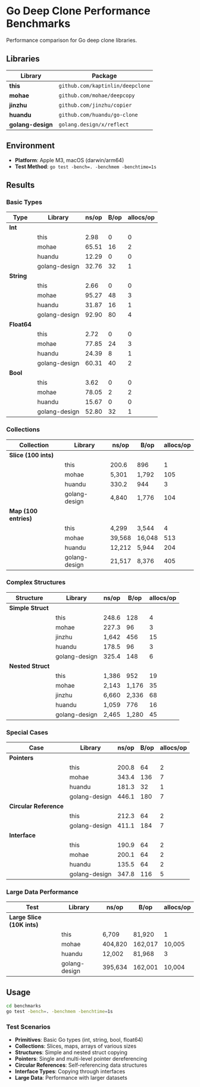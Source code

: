 # Go Deep Clone Performance Benchmarks

Performance comparison for Go deep clone libraries.

## Libraries

| Library | Package |
|---------|---------|
| **this** | `github.com/kaptinlin/deepclone` |
| **mohae** | `github.com/mohae/deepcopy` |
| **jinzhu** | `github.com/jinzhu/copier` |
| **huandu** | `github.com/huandu/go-clone` |
| **golang-design** | `golang.design/x/reflect` |

## Environment

- **Platform**: Apple M3, macOS (darwin/arm64)
- **Test Method**: `go test -bench=. -benchmem -benchtime=1s`

## Results

### Basic Types

| Type | Library | ns/op | B/op | allocs/op |
|------|---------|-------|------|-----------|
| **Int** | | | | |
| | this | 2.98 | 0 | 0 |
| | mohae | 65.51 | 16 | 2 |
| | huandu | 12.29 | 0 | 0 |
| | golang-design | 32.76 | 32 | 1 |
| **String** | | | | |
| | this | 2.66 | 0 | 0 |
| | mohae | 95.27 | 48 | 3 |
| | huandu | 31.87 | 16 | 1 |
| | golang-design | 92.90 | 80 | 4 |
| **Float64** | | | | |
| | this | 2.72 | 0 | 0 |
| | mohae | 77.85 | 24 | 3 |
| | huandu | 24.39 | 8 | 1 |
| | golang-design | 60.31 | 40 | 2 |
| **Bool** | | | | |
| | this | 3.62 | 0 | 0 |
| | mohae | 78.05 | 2 | 2 |
| | huandu | 15.67 | 0 | 0 |
| | golang-design | 52.80 | 32 | 1 |

### Collections

| Collection | Library | ns/op | B/op | allocs/op |
|------------|---------|-------|------|-----------|
| **Slice (100 ints)** | | | | |
| | this | 200.6 | 896 | 1 |
| | mohae | 5,301 | 1,792 | 105 |
| | huandu | 330.2 | 944 | 3 |
| | golang-design | 4,840 | 1,776 | 104 |
| **Map (100 entries)** | | | | |
| | this | 4,299 | 3,544 | 4 |
| | mohae | 39,568 | 16,048 | 513 |
| | huandu | 12,212 | 5,944 | 204 |
| | golang-design | 21,517 | 8,376 | 405 |

### Complex Structures

| Structure | Library | ns/op | B/op | allocs/op |
|-----------|---------|-------|------|-----------|
| **Simple Struct** | | | | |
| | this | 248.6 | 128 | 4 |
| | mohae | 227.3 | 96 | 3 |
| | jinzhu | 1,642 | 456 | 15 |
| | huandu | 178.5 | 96 | 3 |
| | golang-design | 325.4 | 148 | 6 |
| **Nested Struct** | | | | |
| | this | 1,386 | 952 | 19 |
| | mohae | 2,143 | 1,176 | 35 |
| | jinzhu | 6,660 | 2,336 | 68 |
| | huandu | 1,059 | 776 | 16 |
| | golang-design | 2,465 | 1,280 | 45 |

### Special Cases

| Case | Library | ns/op | B/op | allocs/op |
|------|---------|-------|------|-----------|
| **Pointers** | | | | |
| | this | 200.8 | 64 | 2 |
| | mohae | 343.4 | 136 | 7 |
| | huandu | 181.3 | 32 | 1 |
| | golang-design | 446.1 | 180 | 7 |
| **Circular Reference** | | | | |
| | this | 212.3 | 64 | 2 |
| | golang-design | 411.1 | 184 | 7 |
| **Interface** | | | | |
| | this | 190.9 | 64 | 2 |
| | mohae | 200.1 | 64 | 2 |
| | huandu | 135.5 | 64 | 2 |
| | golang-design | 347.8 | 116 | 5 |

### Large Data Performance

| Test | Library | ns/op | B/op | allocs/op |
|------|---------|-------|------|-----------|
| **Large Slice (10K ints)** | | | | |
| | this | 6,709 | 81,920 | 1 |
| | mohae | 404,820 | 162,017 | 10,005 |
| | huandu | 12,002 | 81,968 | 3 |
| | golang-design | 395,634 | 162,001 | 10,004 |

## Usage

```bash
cd benchmarks
go test -bench=. -benchmem -benchtime=1s
```

### Test Scenarios

- **Primitives**: Basic Go types (int, string, bool, float64)
- **Collections**: Slices, maps, arrays of various sizes
- **Structures**: Simple and nested struct copying
- **Pointers**: Single and multi-level pointer dereferencing
- **Circular References**: Self-referencing data structures
- **Interface Types**: Copying through interfaces
- **Large Data**: Performance with larger datasets 